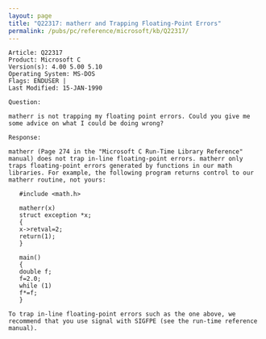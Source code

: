 ```yaml
---
layout: page
title: "Q22317: matherr and Trapping Floating-Point Errors"
permalink: /pubs/pc/reference/microsoft/kb/Q22317/
---
```


	Article: Q22317
	Product: Microsoft C
	Version(s): 4.00 5.00 5.10
	Operating System: MS-DOS
	Flags: ENDUSER |
	Last Modified: 15-JAN-1990
	
	Question:
	
	matherr is not trapping my floating point errors. Could you give me
	some advice on what I could be doing wrong?
	
	Response:
	
	matherr (Page 274 in the "Microsoft C Run-Time Library Reference"
	manual) does not trap in-line floating-point errors. matherr only
	traps floating-point errors generated by functions in our math
	libraries. For example, the following program returns control to our
	matherr routine, not yours:
	
	   #include <math.h>
	
	   matherr(x)
	   struct exception *x;
	   {
	   x->retval=2;
	   return(1);
	   }
	
	   main()
	   {
	   double f;
	   f=2.0;
	   while (1)
	   f*=f;
	   }
	
	To trap in-line floating-point errors such as the one above, we
	recommend that you use signal with SIGFPE (see the run-time reference
	manual).
